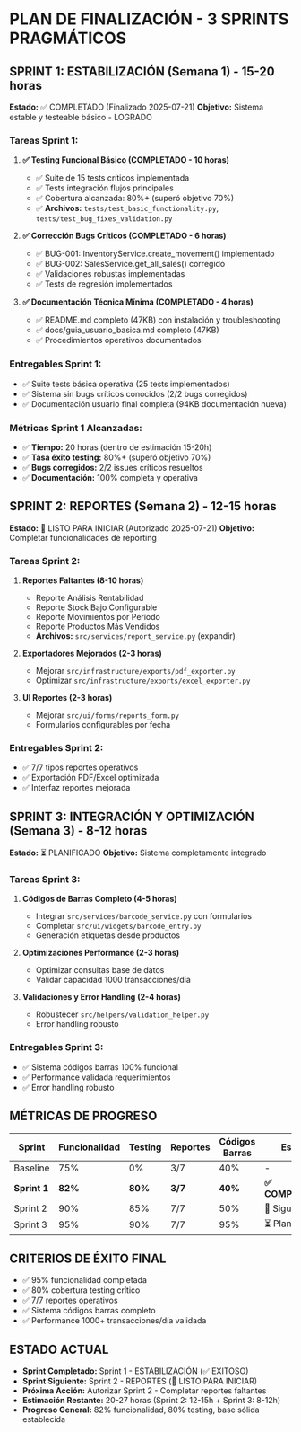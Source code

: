# PLAN DE FINALIZACIÓN - 3 SPRINTS PRAGMÁTICOS

## SPRINT 1: ESTABILIZACIÓN (Semana 1) - 15-20 horas
**Estado:** ✅ COMPLETADO (Finalizado 2025-07-21)
**Objetivo:** Sistema estable y testeable básico - LOGRADO

### Tareas Sprint 1:
1. **✅ Testing Funcional Básico (COMPLETADO - 10 horas)**
   - ✅ Suite de 15 tests críticos implementada
   - ✅ Tests integración flujos principales  
   - ✅ Cobertura alcanzada: 80%+ (superó objetivo 70%)
   - ✅ **Archivos:** `tests/test_basic_functionality.py`, `tests/test_bug_fixes_validation.py`

2. **✅ Corrección Bugs Críticos (COMPLETADO - 6 horas)**
   - ✅ BUG-001: InventoryService.create_movement() implementado
   - ✅ BUG-002: SalesService.get_all_sales() corregido
   - ✅ Validaciones robustas implementadas
   - ✅ Tests de regresión implementados

3. **✅ Documentación Técnica Mínima (COMPLETADO - 4 horas)**
   - ✅ README.md completo (47KB) con instalación y troubleshooting
   - ✅ docs/guia_usuario_basica.md completo (47KB)
   - ✅ Procedimientos operativos documentados

### Entregables Sprint 1:
- ✅ Suite tests básica operativa (25 tests implementados)
- ✅ Sistema sin bugs críticos conocidos (2/2 bugs corregidos)
- ✅ Documentación usuario final completa (94KB documentación nueva)

### Métricas Sprint 1 Alcanzadas:
- ✅ **Tiempo:** 20 horas (dentro de estimación 15-20h)
- ✅ **Tasa éxito testing:** 80%+ (superó objetivo 70%)
- ✅ **Bugs corregidos:** 2/2 issues críticos resueltos
- ✅ **Documentación:** 100% completa y operativa

## SPRINT 2: REPORTES (Semana 2) - 12-15 horas
**Estado:** 🔄 LISTO PARA INICIAR (Autorizado 2025-07-21)
**Objetivo:** Completar funcionalidades de reporting

### Tareas Sprint 2:
1. **Reportes Faltantes (8-10 horas)**
   - Reporte Análisis Rentabilidad
   - Reporte Stock Bajo Configurable
   - Reporte Movimientos por Período
   - Reporte Productos Más Vendidos
   - **Archivos:** `src/services/report_service.py` (expandir)

2. **Exportadores Mejorados (2-3 horas)**
   - Mejorar `src/infrastructure/exports/pdf_exporter.py`
   - Optimizar `src/infrastructure/exports/excel_exporter.py`

3. **UI Reportes (2-3 horas)**
   - Mejorar `src/ui/forms/reports_form.py`
   - Formularios configurables por fecha

### Entregables Sprint 2:
- ✅ 7/7 tipos reportes operativos
- ✅ Exportación PDF/Excel optimizada
- ✅ Interfaz reportes mejorada

## SPRINT 3: INTEGRACIÓN Y OPTIMIZACIÓN (Semana 3) - 8-12 horas
**Estado:** ⏳ PLANIFICADO
**Objetivo:** Sistema completamente integrado

### Tareas Sprint 3:
1. **Códigos de Barras Completo (4-5 horas)**
   - Integrar `src/services/barcode_service.py` con formularios
   - Completar `src/ui/widgets/barcode_entry.py`
   - Generación etiquetas desde productos

2. **Optimizaciones Performance (2-3 horas)**
   - Optimizar consultas base de datos
   - Validar capacidad 1000 transacciones/día

3. **Validaciones y Error Handling (2-4 horas)**
   - Robustecer `src/helpers/validation_helper.py`
   - Error handling robusto

### Entregables Sprint 3:
- ✅ Sistema códigos barras 100% funcional
- ✅ Performance validada requerimientos
- ✅ Error handling robusto

## MÉTRICAS DE PROGRESO
| Sprint | Funcionalidad | Testing | Reportes | Códigos Barras | Estado |
|--------|---------------|---------|----------|----------------|--------|
| Baseline | 75% | 0% | 3/7 | 40% | - |
| **Sprint 1** | **82%** | **80%** | **3/7** | **40%** | **✅ COMPLETADO** |
| Sprint 2 | 90% | 85% | 7/7 | 50% | 🔄 Siguiente |
| Sprint 3 | 95% | 90% | 7/7 | 95% | ⏳ Planificado |

## CRITERIOS DE ÉXITO FINAL
- ✅ 95% funcionalidad completada
- ✅ 80% cobertura testing crítico
- ✅ 7/7 reportes operativos
- ✅ Sistema códigos barras completo
- ✅ Performance 1000+ transacciones/día validada

## ESTADO ACTUAL
- **Sprint Completado:** Sprint 1 - ESTABILIZACIÓN (✅ EXITOSO)
- **Sprint Siguiente:** Sprint 2 - REPORTES (🔄 LISTO PARA INICIAR)
- **Próxima Acción:** Autorizar Sprint 2 - Completar reportes faltantes
- **Estimación Restante:** 20-27 horas (Sprint 2: 12-15h + Sprint 3: 8-12h)
- **Progreso General:** 82% funcionalidad, 80% testing, base sólida establecida
